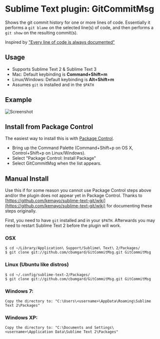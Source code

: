 # Sublime Text plugin: GitCommitMsg

Shows the git commit history for one or more lines of code.
Essentially it performs a ```git blame``` on the selected line(s) of code,
and then performs a ```git show``` on the resulting commit(s).

Inspired by ["Every line of code is always documented"](http://mislav.uniqpath.com/2014/02/hidden-documentation/)

## Usage

 * Supports Sublime Text 2 & Sublime Text 3
 * Mac: Default keybinding is __Command+Shift+m__
 * Linux/Windows: Default keybinding is __Alt+Shift+m__
 * Assumes ```git``` is installed and in the ```$PATH```

## Example

![Screenshot](https://i.cloudup.com/XCe4PUruhA.png)

## Install from Package Control

The easiest way to install this is with [Package Control](http://wbond.net/sublime\_packages/package\_control).

 * Bring up the Command Palette (Command+Shift+p on OS X, Control+Shift+p on Linux/Windows).
 * Select "Package Control: Install Package"
 * Select GitCommitMsg when the list appears.

## Manual Install

Use this if for some reason you cannot use Package Control steps above and/or the plugin does not appear yet in Package Control. Thanks to [https://github.com/kemayo/sublime-text-git/wiki](https://github.com/kemayo/sublime-text-git/wiki) for documenting these steps originally.

First, you need to have `git` installed and in your `$PATH`. Afterwards you may need to restart Sublime Text 2 before the plugin will work.

### OSX

    $ cd ~/Library/Application\ Support/Sublime\ Text\ 2/Packages/
    $ git clone git://github.com/cbumgard/GitCommitMsg.git GitCommitMsg

### Linux (Ubuntu like distros)

    $ cd ~/.config/sublime-text-2/Packages/
    $ git clone git://github.com/cbumgard/GitCommitMsg.git GitCommitMsg

### Windows 7:

    Copy the directory to: "C:\Users\<username>\AppData\Roaming\Sublime Text 2\Packages"

### Windows XP:

    Copy the directory to: "C:\Documents and Settings\<username>\Application Data\Sublime Text 2\Packages"
